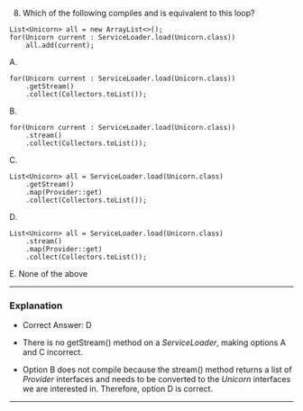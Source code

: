 8. Which of the following compiles and is equivalent to this loop?

```
List<Unicorn> all = new ArrayList<>();
for(Unicorn current : ServiceLoader.load(Unicorn.class))
    all.add(current);
```


A. 
```
for(Unicorn current : ServiceLoader.load(Unicorn.class))
    .getStream()
    .collect(Collectors.toList());
```


B. 
```
for(Unicorn current : ServiceLoader.load(Unicorn.class))
    .stream()
    .collect(Collectors.toList());
```

C. 
```
List<Unicorn> all = ServiceLoader.load(Unicorn.class)
    .getStream()
    .map(Provider::get)
    .collect(Collectors.toList());
```


D. 

```
List<Unicorn> all = ServiceLoader.load(Unicorn.class)
    .stream()
    .map(Provider::get)
    .collect(Collectors.toList());
```


E. None of the above

---
### Explanation ###
 
- Correct Answer: D

- There is no getStream() method on a *ServiceLoader*, making options A and C incorrect.
- Option B does  not compile because the stream() method returns a list of *Provider* interfaces and needs to be converted
  to the *Unicorn* interfaces we are interested in. Therefore, option D is correct.
---



